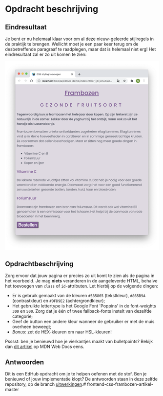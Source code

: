 # Opdracht beschrijving

## Eindresultaat
Je bent er nu helemaal klaar voor om al deze nieuw-geleerde stijlregels in de praktijk te brengen. Wellicht moet je een paar keer terug om de desbetreffende paragraaf te raadplegen, maar dat is helemaal niet erg! Het eindresultaat zal er zo uit komen te zien:

![screenshot](./exercise-css-1.png)

## Opdrachtbeschrijving
Zorg ervoor dat jouw pagina er precies zo uit komt te zien als de pagina in het voorbeeld. Je mag **niets** veranderen in de aangeleverde HTML, behalve het toevoegen van `class` of `id`-attributen. Let hierbij op de volgende dingen:

* Er is gebruik gemaakt van de kleuren `#535865` (tekstkleur), `#865B9A` (contrastkleur) en `#DFD9E2` (achtergrondkleur);
* Het gebruikte lettertype is het Google Font 'Poppins' in de font-weights `300` en `500`. Zorg dat je één of twee fallback-fonts instelt van dezelfde categorie;
* Geef de button een andere kleur wanneer de gebruiker er met de muis overheen beweegt;
* *Bonus*: zet de HEX-kleuren om naar HSL-kleuren!

Psssst: ben je benieuwd hoe je vierkantjes maakt van bulletpoints? Bekijk dan [dit artikel](https://developer.mozilla.org/en-US/docs/Web/CSS/list-style) op MDN Web Docs eens.

## Antwoorden
Dit is een EdHub opdracht om je te helpen oefenen met de stof. Ben je benieuwd of jouw implementatie klopt? De antwoorden staan in deze zelfde repository, op de branch [uitwerkingen](https://github.com/hogeschoolnovi/frontend-css-frambozen-artikel/blob/uitwerkingen/styles.css).#   f r o n t e n d - c s s - f r a m b o z e n - a r t i k e l - m a s t e r 
 
 